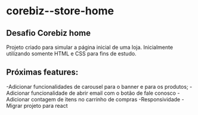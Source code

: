 # corebiz--store-home

## Desafio Corebiz home

Projeto criado para simular a página inicial de uma loja.
Inicialmente utilizando somente HTML e CSS para fins de estudo.

## Próximas features: 
-Adicionar funcionalidades de carousel para o banner e para os produtos; 
-Adicionar funcionalidade de abrir email com o botão de fale conosco 
-Adicionar contagem de itens no carrinho de compras
-Responsividade 
-Migrar projeto para react 
